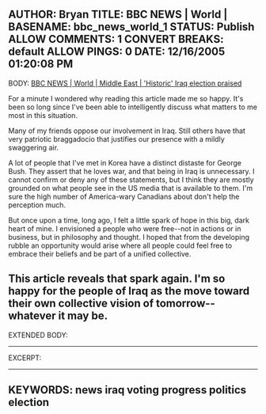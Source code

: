 AUTHOR: Bryan
TITLE: BBC NEWS | World |
BASENAME: bbc_news_world_1
STATUS: Publish
ALLOW COMMENTS: 1
CONVERT BREAKS: __default__
ALLOW PINGS: 0
DATE: 12/16/2005 01:20:08 PM
-----
BODY:
<a title="BBC NEWS | World | Middle East | 'Historic' Iraq election praised" href="http://news.bbc.co.uk/1/hi/world/middle_east/4533600.stm">BBC NEWS | World | Middle East | 'Historic' Iraq election praised</a>

For a minute I wondered why reading this article made me so happy. It's been so long since I've been able to intelligently discuss what matters to me most in this situation.

Many of my friends oppose our involvement in Iraq. Still others have that very patriotic braggadocio that justifies our presence with a mildly swaggering air.

A lot of people that I've met in Korea have a distinct distaste for George Bush. They assert that he loves war, and that being in Iraq is unnecessary. I cannot confirm or deny any of these statements, but I think they are mostly grounded on what people see in the US media that is available to them. I'm sure the high number of America-wary Canadians about don't help the perception much.

But once upon a time, long ago, I felt a little spark of hope in this big, dark heart of mine. I envisioned a people who were free--not in actions or in business, but in philosophy and thought. I hoped that from the developing rubble an opportunity would arise where all people could feel free to embrace their beliefs and be part of a unified collective.

This article reveals that spark again. I'm so happy for the people of Iraq as the move toward their own collective vision of tomorrow--whatever it may be.
-----
EXTENDED BODY:

-----
EXCERPT:

-----
KEYWORDS:
news iraq voting progress politics election
-----


